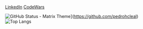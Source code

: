 [LinkedIn](https://www.linkedin.com/in/pedrohcleal/)
[CodeWars](https://www.codewars.com/users/pedrohcleal)

![GitHub Status - Matrix Theme](https://github-readme-stats.vercel.app/api?username=pedrohcleal&show_icons=true&theme=matrix&title_color=00ff00&text_color=00ff00&icon_color=00ff00&bg_color=000000)](https://github.com/pedrohcleal)
![Top Langs](https://github-readme-stats.vercel.app/api/top-langs/?username=pedrohcleal&layout=compact)

